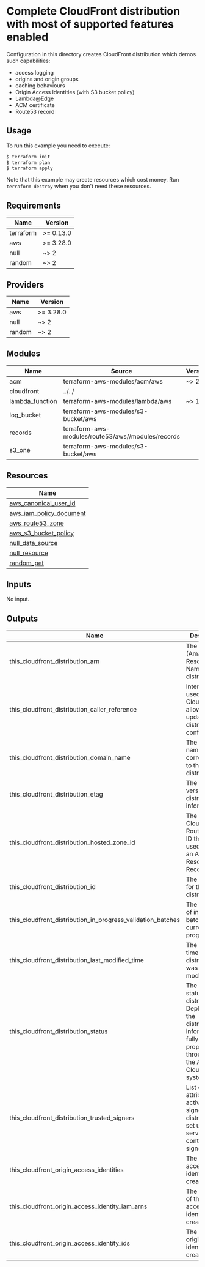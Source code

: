 # Complete CloudFront distribution with most of supported features enabled

Configuration in this directory creates CloudFront distribution which demos such capabilities:
- access logging
- origins and origin groups
- caching behaviours
- Origin Access Identities (with S3 bucket policy)
- Lambda@Edge
- ACM certificate
- Route53 record

## Usage

To run this example you need to execute:

```bash
$ terraform init
$ terraform plan
$ terraform apply
```

Note that this example may create resources which cost money. Run `terraform destroy` when you don't need these resources.

<!-- BEGINNING OF PRE-COMMIT-TERRAFORM DOCS HOOK -->
## Requirements

| Name | Version |
|------|---------|
| terraform | >= 0.13.0 |
| aws | >= 3.28.0 |
| null | ~> 2 |
| random | ~> 2 |

## Providers

| Name | Version |
|------|---------|
| aws | >= 3.28.0 |
| null | ~> 2 |
| random | ~> 2 |

## Modules

| Name | Source | Version |
|------|--------|---------|
| acm | terraform-aws-modules/acm/aws | ~> 2.0 |
| cloudfront | ../../ |  |
| lambda_function | terraform-aws-modules/lambda/aws | ~> 1.0 |
| log_bucket | terraform-aws-modules/s3-bucket/aws |  |
| records | terraform-aws-modules/route53/aws//modules/records |  |
| s3_one | terraform-aws-modules/s3-bucket/aws |  |

## Resources

| Name |
|------|
| [aws_canonical_user_id](https://registry.terraform.io/providers/hashicorp/aws/latest/docs/data-sources/canonical_user_id) |
| [aws_iam_policy_document](https://registry.terraform.io/providers/hashicorp/aws/latest/docs/data-sources/iam_policy_document) |
| [aws_route53_zone](https://registry.terraform.io/providers/hashicorp/aws/latest/docs/data-sources/route53_zone) |
| [aws_s3_bucket_policy](https://registry.terraform.io/providers/hashicorp/aws/latest/docs/resources/s3_bucket_policy) |
| [null_data_source](https://registry.terraform.io/providers/hashicorp/null/latest/docs/data-sources/data_source) |
| [null_resource](https://registry.terraform.io/providers/hashicorp/null/latest/docs/resources/resource) |
| [random_pet](https://registry.terraform.io/providers/hashicorp/random/latest/docs/resources/pet) |

## Inputs

No input.

## Outputs

| Name | Description |
|------|-------------|
| this\_cloudfront\_distribution\_arn | The ARN (Amazon Resource Name) for the distribution. |
| this\_cloudfront\_distribution\_caller\_reference | Internal value used by CloudFront to allow future updates to the distribution configuration. |
| this\_cloudfront\_distribution\_domain\_name | The domain name corresponding to the distribution. |
| this\_cloudfront\_distribution\_etag | The current version of the distribution's information. |
| this\_cloudfront\_distribution\_hosted\_zone\_id | The CloudFront Route 53 zone ID that can be used to route an Alias Resource Record Set to. |
| this\_cloudfront\_distribution\_id | The identifier for the distribution. |
| this\_cloudfront\_distribution\_in\_progress\_validation\_batches | The number of invalidation batches currently in progress. |
| this\_cloudfront\_distribution\_last\_modified\_time | The date and time the distribution was last modified. |
| this\_cloudfront\_distribution\_status | The current status of the distribution. Deployed if the distribution's information is fully propagated throughout the Amazon CloudFront system. |
| this\_cloudfront\_distribution\_trusted\_signers | List of nested attributes for active trusted signers, if the distribution is set up to serve private content with signed URLs |
| this\_cloudfront\_origin\_access\_identities | The origin access identities created |
| this\_cloudfront\_origin\_access\_identity\_iam\_arns | The IAM arns of the origin access identities created |
| this\_cloudfront\_origin\_access\_identity\_ids | The IDS of the origin access identities created |
<!-- END OF PRE-COMMIT-TERRAFORM DOCS HOOK -->

